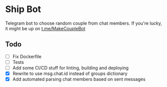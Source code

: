 # Ship Bot

Telegram bot to choose random couple from chat members.
If you're lucky, it might be up on [t.me/MakeCoupleBot](https://t.me/MakeCoupleBot)

## Todo

- [ ] Fix Dockerfile
- [ ] Tests
- [ ] Add some CI/CD stuff for linting, building and deploying
- [x] Rewrite to use msg.chat.id instead of groups dictionary
- [x] Add automated parsing chat members based on sent messages
